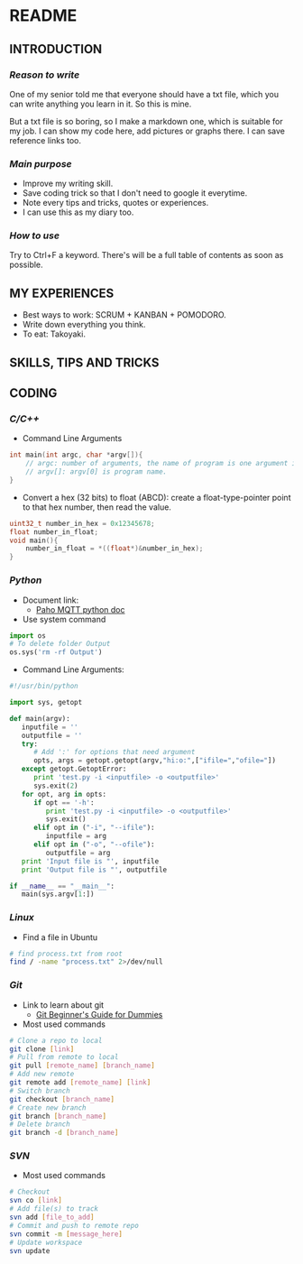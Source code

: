 # README

## **INTRODUCTION**
### *Reason to write*
One of my senior told me that everyone should have a txt file, which you can write anything you learn in it. So this is mine.

But a txt file is so boring, so I make a markdown one, which is suitable for my job. I can show my code here, add pictures or graphs there. I can save reference links too.

### *Main purpose*
* Improve my writing skill.
* Save coding trick so that I don't need to google it everytime.
* Note every tips and tricks, quotes or experiences.
* I can use this as my diary too.

### *How to use*
Try to Ctrl+F a keyword. There's will be a full table of contents as soon as possible.

## **MY EXPERIENCES**
* Best ways to work: SCRUM + KANBAN + POMODORO.
* Write down everything you think.
* To eat: Takoyaki.

## **SKILLS, TIPS AND TRICKS**


## **CODING**
### *C/C++*
* Command Line Arguments
```c
int main(int argc, char *argv[]){
    // argc: number of arguments, the name of program is one argument itself
    // argv[]: argv[0] is program name.
}
```
* Convert a hex (32 bits) to float (ABCD): create a float-type-pointer point to that hex number, then read the value.
```c
uint32_t number_in_hex = 0x12345678;
float number_in_float;
void main(){
    number_in_float = *((float*)&number_in_hex);
}
```

### *Python*
* Document link:
    * [Paho MQTT python doc](https://pypi.python.org/pypi/paho-mqtt/1.1)
* Use system command
```python
import os
# To delete folder Output
os.sys('rm -rf Output')
```
* Command Line Arguments:
```python
#!/usr/bin/python

import sys, getopt

def main(argv):
   inputfile = ''
   outputfile = ''
   try:
      # Add ':' for options that need argument
      opts, args = getopt.getopt(argv,"hi:o:",["ifile=","ofile="])
   except getopt.GetoptError:
      print 'test.py -i <inputfile> -o <outputfile>'
      sys.exit(2)
   for opt, arg in opts:
      if opt == '-h':
         print 'test.py -i <inputfile> -o <outputfile>'
         sys.exit()
      elif opt in ("-i", "--ifile"):
         inputfile = arg
      elif opt in ("-o", "--ofile"):
         outputfile = arg
   print 'Input file is "', inputfile
   print 'Output file is "', outputfile

if __name__ == "__main__":
   main(sys.argv[1:])
```

### *Linux*
* Find a file in Ubuntu
```bash
# find process.txt from root
find / -name "process.txt" 2>/dev/null
```

### *Git*
* Link to learn about git
    * [Git Beginner's Guide for Dummies](https://backlogtool.com/git-tutorial/en/)
* Most used commands
```bash
# Clone a repo to local
git clone [link]
# Pull from remote to local
git pull [remote_name] [branch_name]
# Add new remote
git remote add [remote_name] [link]
# Switch branch
git checkout [branch_name]
# Create new branch
git branch [branch_name]
# Delete branch
git branch -d [branch_name]
```

### *SVN*
* Most used commands
```bash
# Checkout
svn co [link]
# Add file(s) to track
svn add [file_to_add]
# Commit and push to remote repo
svn commit -m [message_here]
# Update workspace
svn update
```
